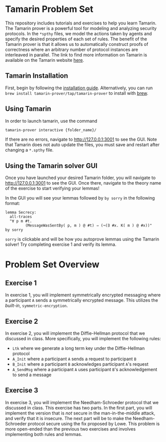 # Tamarin Problem Set

This repository includes tutorials and exercises to help you learn Tamarin. The Tamarin prover is a powerful tool for modeling and analyzing security protocols. In the `*spthy` files, we model the actions taken by agents and specify the desired properties of each set of rules. The benefit of the Tamarin prover is that it allows us to automatically construct proofs of correctness where an arbitrary number of protocol instances are interleaved in parallel. The link to find more information on Tamarin is available on the Tamarin website [here](https://tamarin-prover.com/manual/master/book/003_example.html).

## Tamarin Installation

First, begin by following the [installation guide](https://tamarin-prover.com/manual/master/book/002_installation.html). Alternatively, you can run `brew install tamarin-prover/tap/tamarin-prover` to install with [brew](https://brew.sh/).
<!-- Additionally, install graphviz: `sudo apt install graphviz`, install [Maude](https://github.com/SRI-CSL/Maude/releases/tag/Maude3.3.1) -->

## Using Tamarin

In order to launch tamarin, use the command 

```sh
tamarin-prover interactive {folder_name}/
```

If there are no errors, navigate to http://127.0.0.1:3001 to see the GUI. Note that Tamarin does not auto update the files, you must save and restart after changing a `*.spthy` file.

## Using the Tamarin solver GUI

Once you have launched your desired Tamarin folder, you will navigate to http://127.0.0.1:3001 to see the GUI. Once there, navigate to the theory name of the exercise to start verifying your lemmas!

In the GUI you will see your lemmas followed by `by sorry` in the following format:

```tamarin
lemma Secrecy:
  all-traces
  "∀ p m #t.
         (MessageWasSentBy( p, m ) @ #t) ⇒ (¬(∃ #x. K( m ) @ #x))"
by sorry
```

`sorry` is clickable and will be how you autoprove lemmas using the Tamarin solver! Try completing exercise 1 and verify its lemma.

# Problem Set Overview

## Exercise 1
In exercise 1, you will implement symmetrically encrypted messaging where a participant `A` sends a symmetrically encrypted message. This utilizes the *built-in*, `symmetric-encryption`. 

## Exercise 2
In exercise 2, you will implement the Diffie-Hellman protocol that we discussed in class. More specifically, you will implement the following rules:
- `Ltk` where we generate a long term key under the Diffie-Hellman protocol
- `A_Init` where a participant `A` sends a request to participant `B`
- `B_Init` where a participant `B` acknowledges participant `A`'s request
- `A_SendMsg` where a participant `A` uses participant `B`'s acknowledgement to send a message

## Exercise 3
In exercise 3, you will implement the Needham-Schroeder protocol that we discussed in class. This exercise has two parts. In the first part, you will implement the version that is *not* secure in the man-in-the-middle attack, and verify that it is insecure. The next part will be to make the Needham-Schroeder protocol secure using the fix proposed by Lowe. This problem is more open-ended than the previous two exercises and involves implementing both rules and lemmas.
